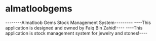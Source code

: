 # almatloobgems
--------Almatloob Gems Stock Management System---------
----This application is designed and owned by Faiq Bin Zahid!----
----This application is stock management system for jewelry and stones!----
